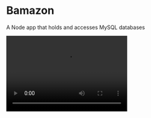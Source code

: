 # Bamazon
A Node app that holds and accesses MySQL databases

<video src="recording1.mp4" width="320" height="200" controls preload></video>